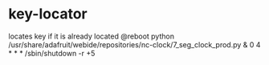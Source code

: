 # key-locator
locates key if it is already located
@reboot python /usr/share/adafruit/webide/repositories/nc-clock/7_seg_clock_prod.py &
0 4 * * * /sbin/shutdown -r +5
